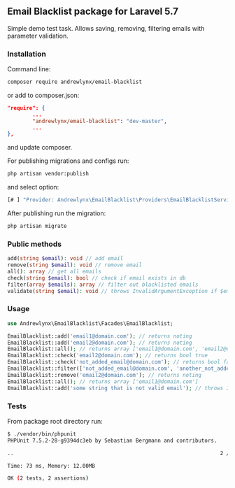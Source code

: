## Email Blacklist package for Laravel 5.7

Simple demo test task. Allows saving, removing, filtering emails with parameter validation.

### Installation

Command line:

```bash
composer require andrewlynx/email-blacklist
```

or add to composer.json:

```json
"require": {
        ...
        "andrewlynx/email-blacklist": "dev-master",
		...
},
```
and update composer.

For publishing migrations and configs run:

```bash
php artisan vendor:publish
```
and select option:
```bash
[# ] "Provider: Andrewlynx\EmailBlacklist\Providers\EmailBlacklistServiceProvider"
```

After publishing run the migration:

```bash
php artisan migrate
```

### Public methods

```php
add(string $email): void // add email
remove(string $email): void // remove email
all(): array // get all emails
check(string $email): bool // check if email exists in db
filter(array $emails): array // filter out blacklisted emails
validate(string $email): void // throws InvalidArgumentException if $email is not valid email
```

### Usage

```php
use Andrewlynx\EmailBlacklist\Facades\EmailBlacklist;

EmailBlacklist::add('email1@domain.com'); // returns noting
EmailBlacklist::add('email2@domain.com'); // returns noting
EmailBlacklist::all(); // returns array ['email1@domain.com', 'email2@domain.com']
EmailBlacklist::check('email2@domain.com'); // returns bool true
EmailBlacklist::check('not_added_email@domain.com'); // returns bool false
EmailBlacklist::filter(['not_added_email@domain.com', 'another_not_added_email@domain.com', 'email1@domain.com']) // returns array ['not_added_email@domain.com', 'another_not_added_email@domain.com']
EmailBlacklist::remove('email2@domain.com'); // returns noting
EmailBlacklist::all(); // returns array ['email1@domain.com']
EmailBlacklist::add('some string that is not valid email'); // throws InvalidArgumentException
```

### Tests
From package root directory run:
```bash
$ ./vendor/bin/phpunit 
PHPUnit 7.5.2-28-g9394dc3eb by Sebastian Bergmann and contributors.

..                                                                  2 / 2 (100%)

Time: 73 ms, Memory: 12.00MB

OK (2 tests, 2 assertions)
```